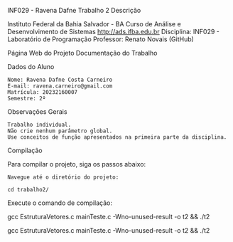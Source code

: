 INF029 - Ravena Dafne
Trabalho 2
Descrição

Instituto Federal da Bahia
Salvador - BA
Curso de Análise e Desenvolvimento de Sistemas
http://ads.ifba.edu.br
Disciplina: INF029 - Laboratório de Programação
Professor: Renato Novais (GitHub)

Página Web do Projeto
Documentação do Trabalho

Dados do Aluno

    Nome: Ravena Dafne Costa Carneiro
    E-mail: ravena.carneiro@gmail.com
    Matrícula: 20232160007
    Semestre: 2º

Observações Gerais

    Trabalho individual.
    Não crie nenhum parâmetro global.
    Use conceitos de função apresentados na primeira parte da disciplina.

Compilação

Para compilar o projeto, siga os passos abaixo:

    Navegue até o diretório do projeto:

    cd trabalho2/

Execute o comando de compilação:

gcc EstruturaVetores.c mainTeste.c -Wno-unused-result -o t2 && ./t2

gcc EstruturaVetores.c mainTeste.c -Wno-unused-result -o t2 && ./t2
